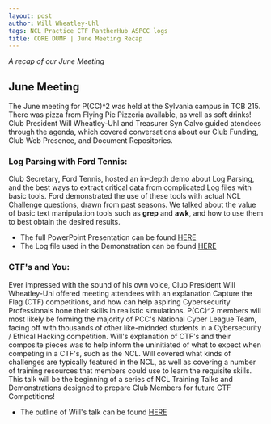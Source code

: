 ```yaml
---
layout: post
author: Will Wheatley-Uhl
tags: NCL Practice CTF PantherHub ASPCC logs
title: CORE DUMP | June Meeting Recap
---
```


<em>A recap of our June Meeting</em>

<h2>June Meeting</h2>
  <p> The June meeting for P(CC)^2 was held at the Sylvania campus in TCB 215. There was pizza from Flying Pie Pizzeria available, as well as soft drinks! Club President Will Wheatley-Uhl and Treasurer Syn Calvo guided atendees through the agenda, which covered conversations about our Club Funding, Club Web Presence, and Document Repositories.</p>

<h3>Log Parsing with Ford Tennis:</h3>
  <p>Club Secretary, Ford Tennis, hosted an in-depth demo about Log Parsing, and the best ways to extract critical data from complicated Log files with basic tools. Ford demonstrated the use of these tools with actual NCL Challenge questions, drawn from past seasons. We talked about the value of basic text manipulation tools such as <strong>grep</strong> and <strong>awk</strong>, and how to use them to best obtain the desired results.</p>
  <ul>
  <li>The full PowerPoint Presentation can be found <a href="/assets/LogAnPresentation.odp">HERE</a></li>
  <li>The Log file used in the Demonstration can be found <a href="/assets/access.log">HERE</a></li>
  </ul>

<h3>CTF's and <strong>You</strong>:</h3>
  <p>Ever impressed with the sound of his own voice, Club President Will Wheatley-Uhl offered meeting attendees with an explanation Capture the Flag (CTF) competitions, and how can help aspiring Cybersecurity Professionals hone their skills in realistic simulations. P(CC)^2 members will most likely be forming the majority of PCC's National Cyber League Team, facing off with thousands of other like-midnded students in a Cybersecurity / Ethical Hacking competition. Will's explanation of CTF's and their composite pieces was to help inform the uninitiated of what to expect when competing in a CTF's, such as the NCL. Will covered what kinds of challenges are typically featured in the NCL, as well as covering a number of training resources that members could use to learn the requisite skills. This talk will be the beginning of a series of NCL Training Talks and Demonstrations designed to prepare Club Members for future CTF Competitions!
  </p>
  <ul>
  <li>The outline of Will's talk can be found <a href="https://drive.google.com/open?id=1eGyWY2iO9cSsAZNr_0u6FJTdKYxTCXzzTfMcF27Unmk">HERE</a></li>
  </ul>
